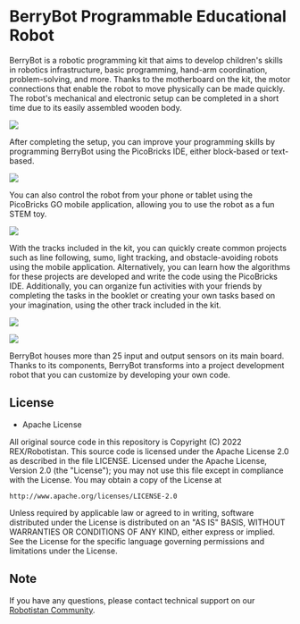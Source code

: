 # BerryBot Programmable Educational Robot
BerryBot is a robotic programming kit that aims to develop children's skills in robotics infrastructure, basic programming, hand-arm coordination, problem-solving, and more. Thanks to the motherboard on the kit, the motor connections that enable the robot to move physically can be made quickly. The robot's mechanical and electronic setup can be completed in a short time due to its easily assembled wooden body.

![](https://www.robotistan.com/Data/EditorFiles/picoo1.png)

After completing the setup, you can improve your programming skills by programming BerryBot using the PicoBricks IDE, either block-based or text-based.

![](https://www.robotistan.com/Data/EditorFiles/10k.jpg)

You can also control the robot from your phone or tablet using the PicoBricks GO mobile application, allowing you to use the robot as a fun STEM toy.

![](https://www.robotistan.com/Data/EditorFiles/22814-12.jpg)

With the tracks included in the kit, you can quickly create common projects such as line following, sumo, light tracking, and obstacle-avoiding robots using the mobile application. Alternatively, you can learn how the algorithms for these projects are developed and write the code using the PicoBricks IDE. Additionally, you can organize fun activities with your friends by completing the tasks in the booklet or creating your own tasks based on your imagination, using the other track included in the kit.

![](https://www.robotistan.com/Data/EditorFiles/22814-15-1.png)

![](https://www.robotistan.com/Data/EditorFiles/22814-14-1.png)

BerryBot houses more than 25 input and output sensors on its main board. Thanks to its components, BerryBot transforms into a project development robot that you can customize by developing your own code.

## License

* Apache License

All original source code in this repository is Copyright (C) 2022 REX/Robotistan. This source code is licensed under the Apache License 2.0 as described in the file LICENSE.
Licensed under the Apache License, Version 2.0 (the "License");
you may not use this file except in compliance with the License.
You may obtain a copy of the License at

    http://www.apache.org/licenses/LICENSE-2.0

 Unless required by applicable law or agreed to in writing, software
 distributed under the License is distributed on an "AS IS" BASIS,
 WITHOUT WARRANTIES OR CONDITIONS OF ANY KIND, either express or implied.
 See the License for the specific language governing permissions and
 limitations under the License.

## Note
If you have any questions, please contact technical support on our [Robotistan Community](https://community.robotistan.com/).
